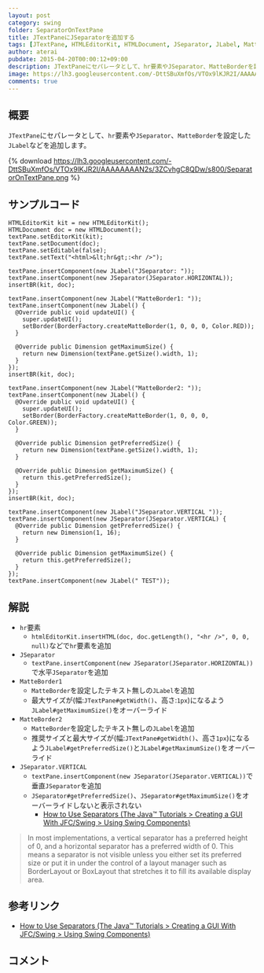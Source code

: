 ```yaml
---
layout: post
category: swing
folder: SeparatorOnTextPane
title: JTextPaneにJSeparatorを追加する
tags: [JTextPane, HTMLEditorKit, HTMLDocument, JSeparator, JLabel, MatteBorder]
author: aterai
pubdate: 2015-04-20T00:00:12+09:00
description: JTextPaneにセパレータとして、hr要素やJSeparator、MatteBorderを設定したJLabelなどを追加します。
image: https://lh3.googleusercontent.com/-DttSBuXmfOs/VTOx9lKJR2I/AAAAAAAAN2s/3ZCvhgC8QDw/s800/SeparatorOnTextPane.png
comments: true
---
```

## 概要
`JTextPane`にセパレータとして、`hr`要素や`JSeparator`、`MatteBorder`を設定した`JLabel`などを追加します。

{% download https://lh3.googleusercontent.com/-DttSBuXmfOs/VTOx9lKJR2I/AAAAAAAAN2s/3ZCvhgC8QDw/s800/SeparatorOnTextPane.png %}

## サンプルコード
<pre class="prettyprint"><code>HTMLEditorKit kit = new HTMLEditorKit();
HTMLDocument doc = new HTMLDocument();
textPane.setEditorKit(kit);
textPane.setDocument(doc);
textPane.setEditable(false);
textPane.setText("&lt;html&gt;&amp;lt;hr&amp;gt;:&lt;hr /&gt;");

textPane.insertComponent(new JLabel("JSeparator: "));
textPane.insertComponent(new JSeparator(JSeparator.HORIZONTAL));
insertBR(kit, doc);

textPane.insertComponent(new JLabel("MatteBorder1: "));
textPane.insertComponent(new JLabel() {
  @Override public void updateUI() {
    super.updateUI();
    setBorder(BorderFactory.createMatteBorder(1, 0, 0, 0, Color.RED));
  }

  @Override public Dimension getMaximumSize() {
    return new Dimension(textPane.getSize().width, 1);
  }
});
insertBR(kit, doc);

textPane.insertComponent(new JLabel("MatteBorder2: "));
textPane.insertComponent(new JLabel() {
  @Override public void updateUI() {
    super.updateUI();
    setBorder(BorderFactory.createMatteBorder(1, 0, 0, 0, Color.GREEN));
  }

  @Override public Dimension getPreferredSize() {
    return new Dimension(textPane.getSize().width, 1);
  }

  @Override public Dimension getMaximumSize() {
    return this.getPreferredSize();
  }
});
insertBR(kit, doc);

textPane.insertComponent(new JLabel("JSeparator.VERTICAL "));
textPane.insertComponent(new JSeparator(JSeparator.VERTICAL) {
  @Override public Dimension getPreferredSize() {
    return new Dimension(1, 16);
  }

  @Override public Dimension getMaximumSize() {
    return this.getPreferredSize();
  }
});
textPane.insertComponent(new JLabel(" TEST"));
</code></pre>

## 解説
- `hr`要素
    - `htmlEditorKit.insertHTML(doc, doc.getLength(), "<hr />", 0, 0, null)`などで`hr`要素を追加
- `JSeparator`
    - `textPane.insertComponent(new JSeparator(JSeparator.HORIZONTAL))`で水平`JSeparator`を追加
- `MatteBorder1`
    - `MatteBorder`を設定したテキスト無しの`JLabel`を追加
    - 最大サイズが(幅:`JTextPane#getWidth()`、高さ:`1px`)になるよう`JLabel#getMaximumSize()`をオーバーライド
- `MatteBorder2`
    - `MatteBorder`を設定したテキスト無しの`JLabel`を追加
    - 推奨サイズと最大サイズが(幅:`JTextPane#getWidth()`、高さ`1px`)になるよう`JLabel#getPreferredSize()`と`JLabel#getMaximumSize()`をオーバーライド
- `JSeparator.VERTICAL`
    - `textPane.insertComponent(new JSeparator(JSeparator.VERTICAL))`で垂直`JSeparator`を追加
    - `JSeparator#getPreferredSize()`、`JSeparator#getMaximumSize()`をオーバーライドしないと表示されない
        - [How to Use Separators (The Java™ Tutorials > Creating a GUI With JFC/Swing > Using Swing Components)](https://docs.oracle.com/javase/tutorial/uiswing/components/separator.html)

<!-- dummy comment line for breaking list -->
<blockquote><p>
 In most implementations, a vertical separator has a preferred height of 0, and a horizontal separator has a preferred width of 0. This means a separator is not visible unless you either set its preferred size or put it in under the control of a layout manager such as BorderLayout or BoxLayout that stretches it to fill its available display area.
</p></blockquote>

## 参考リンク
- [How to Use Separators (The Java™ Tutorials > Creating a GUI With JFC/Swing > Using Swing Components)](https://docs.oracle.com/javase/tutorial/uiswing/components/separator.html)

<!-- dummy comment line for breaking list -->

## コメント
